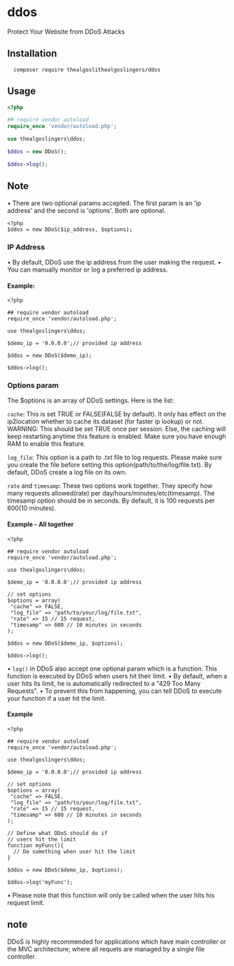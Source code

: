 # ddos
Protect Your Website from DDoS Attacks

## Installation
```
  composer require thealgoslithealgoslingers/ddos
```

## Usage

```php
<?php

## require vendor autoload
require_once 'vendor/autoload.php';

use thealgoslingers\ddos;

$ddos = new DDoS();

$ddos->log();
```

## Note
• There are two optional params accepted. The first param is an 'ip address' and the second is 'options'. Both are optional.

```
<?php
$ddos = new DDoS($ip_address, $options);
```

### IP Address
• By default, DDoS use the ip address from the user making the request.
• You can manually monitor or log a preferred ip address.

#### Example:
```
<?php

## require vendor autoload
require_once 'vendor/autoload.php';

use thealgoslingers\ddos;

$demo_ip = '0.0.0.0';// provided ip address

$ddos = new DDoS($demo_ip);

$ddos->log();
```

### Options param
The $options is an array of DDoS settings. Here is the list:

`cache`: This is set TRUE or FALSE(FALSE by default). It only has effect on the ip2location whether to cache its dataset (for faster ip lookup) or not.
WARNING: This should be set TRUE once per session. Else, the caching will keep restarting anytime this feature is enabled. Make sure you have enough RAM to enable this feature.

`log_file`: This option is a path to .txt file to log requests. Please make sure you create the file before setting this option(path/to/the/log/file.txt). By default, DDoS create a log file on its own.

`rate` and `timesamp`: These two options work together. They specify how many requests allowed(rate) per day/hours/minutes/etc(timesamp). The timesamp option should be in seconds.
By default, it is 100 requests per 600(10 minutes).

#### Example - All together

```
<?php

## require vendor autoload
require_once 'vendor/autoload.php';

use thealgoslingers\ddos;

$demo_ip = '0.0.0.0';// provided ip address

// set options
$options = array(
 "cache" => FALSE,
 "log_file" => "path/to/your/log/file.txt",
 "rate" => 15 // 15 request,
 "timesamp" => 600 // 10 minutes in seconds
);

$ddos = new DDoS($demo_ip, $options);

$ddos->log();
```

• `log()` in DDoS also accept one optional param which is a function. This function is executed by DDoS when users hit their limit.
• By default, when a user hits its limit, he is automatically redirected to a "429 Too Many Requests". 
• To prevent this from happening, you can tell DDoS to execute your function if a user hit the limit.

#### Example

```
<?php

## require vendor autoload
require_once 'vendor/autoload.php';

use thealgoslingers\ddos;

$demo_ip = '0.0.0.0';// provided ip address

// set options
$options = array(
 "cache" => FALSE,
 "log_file" => "path/to/your/log/file.txt",
 "rate" => 15 // 15 request,
 "timesamp" => 600 // 10 minutes in seconds
);

// Define what DDoS should do if
// users hit the limit
function myFunc(){
  // Do something when user hit the limit
}

$ddos = new DDoS($demo_ip, $options);

$ddos->log('myFunc');

```

• Please note that this function will only be called when the user hits his request limit.


## note
DDoS is highly recommended for applications which have main controller or the MVC architecture; where all requets are managed by a single file controller.
